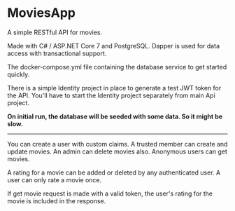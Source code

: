 # MoviesApp

A simple RESTful API for movies.

Made with C# / ASP.NET Core 7 and PostgreSQL.
Dapper is used for data access with transactional support.

The docker-compose.yml file containing the database service to get started quickly.

There is a simple Identity project in place to generate a test JWT
token for the API. You'll have to start the Identity project separately from main Api project.

__On initial run, the database will be seeded with some data. So it might be slow.__

---

You can create a user with custom claims. A trusted member can create and update movies.
An admin can delete movies also. Anonymous users can get movies.

A rating for a movie can be added or deleted by any authenticated user. A user can only rate a movie once.

If get movie request is made with a valid token, the user's rating for the movie is included in the response.